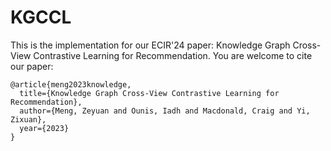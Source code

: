 # KGCCL

This is the implementation for our ECIR'24 paper: Knowledge Graph Cross-View Contrastive Learning for Recommendation.
You are welcome to cite our paper:
```
@article{meng2023knowledge,
  title={Knowledge Graph Cross-View Contrastive Learning for Recommendation},
  author={Meng, Zeyuan and Ounis, Iadh and Macdonald, Craig and Yi, Zixuan},
  year={2023}
}
```
